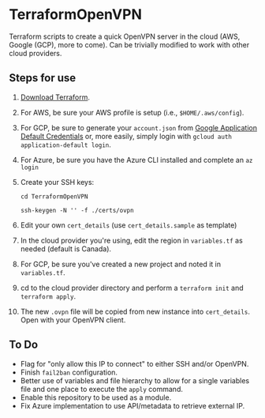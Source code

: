 # TerraformOpenVPN
Terraform scripts to create a quick OpenVPN server in the cloud (AWS, Google (GCP), more to come). Can be trivially modified to work with other cloud providers.

## Steps for use

1. [Download Terraform](https://www.terraform.io/downloads.html).
2. For AWS, be sure your AWS profile is setup (i.e., `$HOME/.aws/config`).
3. For GCP, be sure to generate your `account.json` from [Google Application Default Credentials](https://developers.google.com/identity/protocols/application-default-credentials) or, more easily, simply login with `gcloud auth application-default login`.
4. For Azure, be sure you have the Azure CLI installed and complete an `az login`
5. Create your SSH keys:

    `cd TerraformOpenVPN`

    `ssh-keygen -N '' -f ./certs/ovpn`

6. Edit your own `cert_details` (use `cert_details.sample` as template)
7. In the cloud provider you're using, edit the region in `variables.tf` as needed (default is Canada).
8. For GCP, be sure you've created a new project and noted it in `variables.tf`.
9. cd to the cloud provider directory and perform a `terraform init` and `terraform apply`.
10. The new `.ovpn` file will be copied from new instance into `cert_details`. Open with your OpenVPN client.

## To Do

- Flag for "only allow this IP to connect" to either SSH and/or OpenVPN.
- Finish `fail2ban` configuration.
- Better use of variables and file hierarchy to allow for a single variables file and one place to execute the `apply` command.
- Enable this repository to be used as a module.
- Fix Azure implementation to use API/metadata to retrieve external IP.
